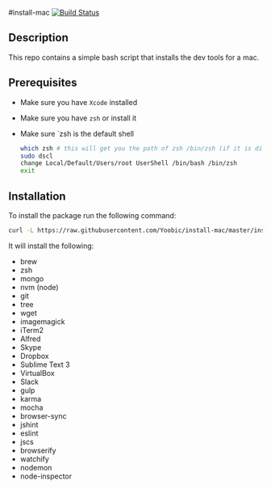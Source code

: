 #install-mac
[![Build Status](https://travis-ci.org/Yoobic/install-mac.svg?branch=master)](https://travis-ci.org/Yoobic/install-mac)

## Description
This repo contains a simple bash script that installs the dev tools for a mac.

## Prerequisites
* Make sure you have `Xcode` installed
* Make sure you have `zsh` or install it
* Make sure `zsh is the default shell
  
    ```bash
    which zsh # this will get you the path of zsh /bin/zsh (if it is different adjust the change command with correct path)
    sudo dscl 
    change Local/Default/Users/root UserShell /bin/bash /bin/zsh
    exit
    ```



## Installation
To install the package run the following command:
```bash
curl -L https://raw.githubusercontent.com/Yoobic/install-mac/master/install.sh | sh
```


It will install the following:
* brew
* zsh
* mongo
* nvm (node)
* git
* tree
* wget
* imagemagick
* iTerm2
* Alfred
* Skype
* Dropbox
* Sublime Text 3
* VirtualBox
* Slack
* gulp
* karma
* mocha
* browser-sync
* jshint
* eslint
* jscs
* browserify
* watchify
* nodemon
* node-inspector


